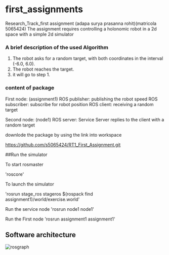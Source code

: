 # first_assignments

Research_Track_first assignment   (adapa surya prasanna rohit)(matricola 5065424)
The assignment requires controlling a holonomic robot in a 2d space with a simple 2d simulator

### A brief description of the used Algorithm
1. The robot asks for a random target, with both coordinates in the interval (-6.0, 6.0).
2. The robot reaches the target.
3. it will go to step 1.


### content of package
First node: (assignment1)
ROS publisher: publishing the robot speed
ROS subscriber: subscribe for robot position
ROS client: receiving a random target

Second node: (node1)
ROS server: Service Server replies to the client with a random target


downlode the package by using the link into workspace 

https://github.com/s5065424/RT1_First_Assignment.git





##Run the simulator

To start rosmaster

 'roscore'
 
 To launch the simulator
 
 'rosrun stage_ros stageros $(rospack find assignment1)/world/exercise.world'

Run the service node
'rosrun node1 node1'

Run the First node
'rosrun assignment1 assignment1'

## Software architecture
![rosgraph](https://user-images.githubusercontent.com/73032093/115158081-febaab00-a07b-11eb-855d-b8fdd51d1f2f.png)

